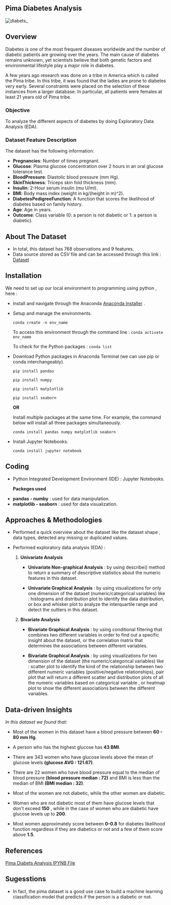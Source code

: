 ## Pima Diabetes Analysis

![diabets_](https://github.com/hayasalman/Pima-Diabetes-Analysis/assets/71796909/55aad137-2468-4e23-96f5-54de056a3c1c)

## Overview

Diabetes is one of the most frequent diseases worldwide and the number of diabetic patients are growing over the years. The main cause of diabetes remains unknown, yet scientists believe that both genetic factors and environmental lifestyle play a major role in diabetes.

A few years ago research was done on a tribe in America which is called the Pima tribe. In this tribe, it was found that the ladies are prone to diabetes very early. Several constraints were placed on the selection of these instances from a larger database. In particular, all patients were females at least 21 years old of Pima tribe.

### Objective

To analyze the different aspects of diabetes by doing Exploratory Data Analysis (EDA).

### Dataset Feature Description

The dataset has the following information:

- **Pregnancies**: Number of times pregnant.
- **Glucose**: Plasma glucose concentration over 2 hours in an oral glucose tolerance test.
- **BloodPressure**: Diastolic blood pressure (mm Hg).
- **SkinThickness**: Triceps skin fold thickness (mm).
- **Insulin**: 2-Hour serum insulin (mu U/ml).
- **BMI**: Body mass index (weight in kg/(height in m)^2).
- **DiabetesPedigreeFunction**: A function that scores the likelihood of diabetes based on family history.
- **Age**: Age in years.
- **Outcome**: Class variable (0: a person is not diabetic or 1: a person is diabetic).

## About The Dataset

- In total, this dataset has 768 observations and 9 features.
- Data source stored as CSV file and can be accessed through this link : [Dataset](https://github.com/hayasalman/Pima-Diabetes-Analysis/blob/main/diabetes.csv)

## Installation

We need to set up our local environment to programming using python , here :

- Install and navigate through the Anaconda [Anaconda Installer](https://www.anaconda.com/download/) .

- Setup and manage the environments.

  ```conda create -n env_name```

   To access this environment through the command line : ```conda activate env_name```

   To check for the Python packages : ```conda list```

- Download Python packages in Anaconda Terminal (we can use pip or conda interchangeably).

  ```pip install pandas```

   ```pip install numpy```

   ```pip install matplotlib```

   ```pip install seaborn```

  **OR**

  Install multiple packages at the same time. For example, the command below will install all three packages simultaneously.

  ```conda install pandas numpy matplotlib seaborn```

- Install Jupyter Notebooks.

  ```conda install jupyter notebook```

## Coding

-  Python Integrated Development Environment (IDE) : Jupyter Notebooks.

   **Packeges used**
   
  * **pandas - numby** : used for data manipulation.
  * **matplotlib - seaborn** : used for data visualization.

## Approaches & Methodologies

- Performed a quick overview about the dataset like the dataset shape , data types, detected any missing or duplicated values.

- Performed exploratory data analysis (EDA) :

    1. **Univariate Analysis**
       
       - **Univariate Non-graphical Analysis** : by using describe() method to return a summary of descriptive statistics about the numeric 
           features in this dataset.
      
       - **Univariate Graphical Analysis** : by using visualizations for only one dimension of the dataset (numeric/categorical variables) like : 
           histograms and distribution plot to identify the data distribution, or box and whisker plot to analyze the interquartile range and 
           detect the outliers in this dataset.
         
    2. **Bivariate Analysis**
      
       - **Bivariate Graphical Analysis** : by using conditional filtering that combines two different variables in order to find out a specific 
           insight about the dataset, or the correlation matrix that determines the associations between different variables.

       - **Bivariate Graphical Analysis** :  by using visualizations for two dimension of the dataset (the numeric/categorical variables) like : 
           scatter plot to identify the kind of the relationship between two different numeric variables (positive/negative relationships), pair 
           plot that will return a different scatter and distribution plots of all the numeric variables based on categorical variable , or heatmap 
           plot to show the different associations between the different variables.


 ## Data-driven Insights

  *In this dataset we found that:*
  
 - Most of the women in this dataset have a blood pressure between **60 - 80 mm Hg**.
   
 - A person who has the highest glucose has **43 BMI**.
   
 - There are 343 women who have glucose levels above the mean of glucose levels **(glucose AVG : 121.67)**.
   
 - There are 22 women who have blood pressure equal to the median of blood pressure **(blood pressure median : 72)** and BMI is less than the 
    median of BMI **(BMI median : 32)**.
  
- Most of the women are not diabetic, while the other women are diabetic.
  
- Women who are not diabetic most of them have glucose levels that don't exceed **150** , while in the case of women who are diabetic have glucose 
  levels up to **200**.

- Most women approximately score between **0-0.8** for diabetes likelihood function regardless if they are diabetics or not and a few of them score 
  above **1.5**.

## References

[Pima Diabets Analysis IPYNB File](https://github.com/hayasalman/Pima-Diabetes-Analysis/blob/main/Pima%20Diabetes%20Analysis_.ipynb)

## Sugesstions

- In fact, the pima dataset is a good use case to build a machine learning classification model that predicts if the person is a diabetic or not.

  
